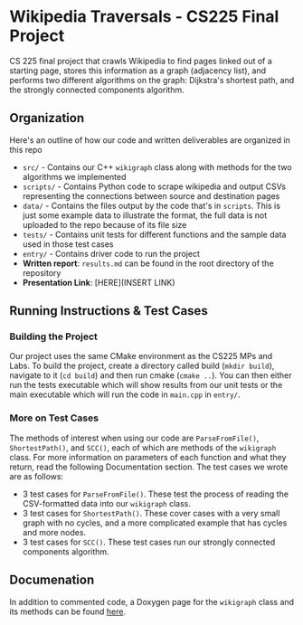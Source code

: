 # Wikipedia Traversals - CS225 Final Project 

CS 225 final project that crawls Wikipedia to find pages linked out of a starting page, stores this information as a graph (adjacency list), and performs two different algorithms on the graph: Dijkstra's shortest path, and the strongly connected components algorithm. 

## Organization

Here's an outline of how our code and written deliverables are organized in this repo
* `src/` - Contains our C++ `wikigraph` class along with methods for the two algorithms we implemented
* `scripts/` - Contains Python code to scrape wikipedia and output CSVs representing the connections between source and destination pages
* `data/` - Contains the files output by the code that's in `scripts`. This is just some example data to illustrate the format, the full data is not uploaded to the repo because of its file size
* `tests/` - Contains unit tests for different functions and the sample data used in those test cases
* `entry/` - Contains driver code to run the project
* **Written report**: `results.md` can be found in the root directory of the repository
* **Presentation Link**: [HERE](INSERT LINK)

## Running Instructions & Test Cases

### Building the Project

Our project uses the same CMake environment as the CS225 MPs and Labs. To build the project, create a directory called build (`mkdir build`), navigate to it (`cd build`) and then run cmake (`cmake ..`). You can then either run the tests executable which will show results from our unit tests or the main executable which will run the code in `main.cpp` in `entry/`. 

### More on Test Cases

The methods of interest when using our code are `ParseFromFile()`, `ShortestPath()`, and `SCC()`, each of which are methods of the `wikigraph` class. For more information on parameters of each function and what they return, read the following Documentation section. The test cases we wrote are as follows:
* 3 test cases for `ParseFromFile()`. These test the process of reading the CSV-formatted data into our `wikigraph` class. 
* 3 test cases for `ShortestPath()`. These cover cases with a very small graph with no cycles, and a more complicated example that has cycles and more nodes.
* 3 test cases for `SCC()`. These test cases run our strongly connected components algorithm. 

## Documenation

In addition to commented code, a Doxygen page for the `wikigraph` class and its methods can be found [here](https://gautamdayal.github.io/wikiracing-CS225/class_wiki_graph.html). 
